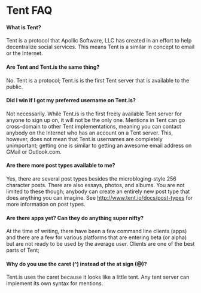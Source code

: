 # Tent FAQ

#### What is Tent?
Tent is a protocol that Apollic Software, LLC has created in an effort to help decentralize social services. This means Tent is a similar in concept to email or the Internet.

#### Are Tent and Tent.is the same thing?
No. Tent is a protocol; Tent.is is the first Tent server that is available to the public.

#### Did I win if I got my preferred username on Tent.is?
Not necessarily. While Tent.is is the first freely available Tent server for anyone to sign up on, it will not be the only one. Mentions in Tent can go cross-domain to other Tent implementations, meaning you can contact anybody on the Internet who has an account on a Tent server. This, however, does not mean that Tent.is usernames are completely unimportant; getting one is similar to getting an awesome email address on GMail or Outlook.com.

#### Are there more post types available to me? 
Yes, there are several post types besides the microbloging-style 256 character posts. There are also essays, photos, and albums. You are not limited to these though; anybody can create an entirely new post type that does anything you can imagine. See http://www.tent.io/docs/post-types for more information on post types.

#### Are there apps yet? Can they do anything super nifty?
At the time of writing, there have been a few command line clients (apps) and there are a few for various platforms that are entering beta (or alpha) but are not ready to be used by the average user. Clients are one of the best parts of Tent;

#### Why do you use the caret (^) instead of the at sign (@)?
Tent.is uses the caret because it looks like a little tent. Any tent server can implement its own syntax for mentions.